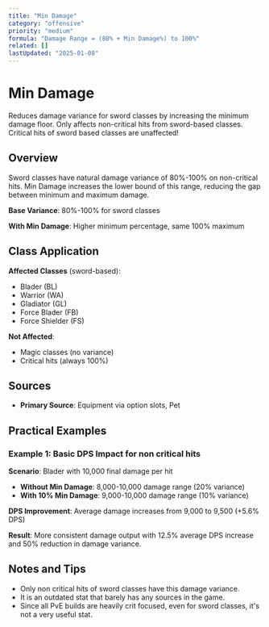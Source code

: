 ```yaml
---
title: "Min Damage"
category: "offensive"
priority: "medium"
formula: "Damage Range = (80% + Min Damage%) to 100%"
related: []
lastUpdated: "2025-01-08"
---
```


# Min Damage

Reduces damage variance for sword classes by increasing the minimum damage floor. Only affects non-critical hits from sword-based classes. Critical hits of sword based classes are unaffected!

## Overview

Sword classes have natural damage variance of 80%-100% on non-critical hits. Min Damage increases the lower bound of this range, reducing the gap between minimum and maximum damage.

**Base Variance**: 80%-100% for sword classes

**With Min Damage**: Higher minimum percentage, same 100% maximum

## Class Application

**Affected Classes** (sword-based):
- Blader (BL)
- Warrior (WA) 
- Gladiator (GL)
- Force Blader (FB)
- Force Shielder (FS)

**Not Affected**:
- Magic classes (no variance)
- Critical hits (always 100%)

## Sources

- **Primary Source**: Equipment via option slots, Pet

## Practical Examples

### Example 1: Basic DPS Impact for non critical hits
**Scenario**: Blader with 10,000 final damage per hit
- **Without Min Damage**: 8,000-10,000 damage range (20% variance)
- **With 10% Min Damage**: 9,000-10,000 damage range (10% variance)

**DPS Improvement**: Average damage increases from 9,000 to 9,500 (+5.6% DPS)

**Result**: More consistent damage output with 12.5% average DPS increase and 50% reduction in damage variance.

## Notes and Tips

- Only non critical hits of sword classes have this damage variance.
- It is an outdated stat that barely has any sources in the game. 
- Since all PvE builds are heavily crit focused, even for sword classes, it's not a very useful stat.